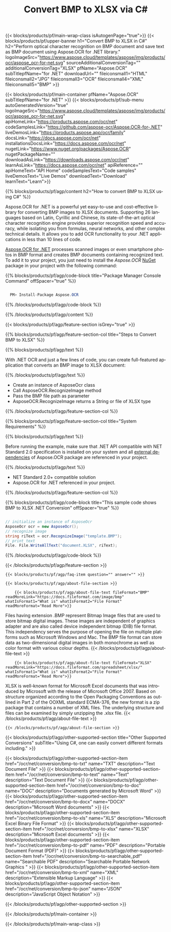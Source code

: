 ﻿---
title: Convert BMP to XLSX via C# 
weight: 3920
url: /net/conversion/bmp-to-xlsx/ 
lang: en
langdirlevel: 2
locales: ja,it,ru,de,es,fr,nl,id,lt,pl,pt,vi,tr,ko
description: Sample code for BMP to XLSX C# conversion. Use API example code for batch BMP files to XLSX conversion within VB.NET, Asp.NET or any .NET based application.
---

{{< blocks/products/pf/main-wrap-class isAutogenPage="true">}}
{{< blocks/products/pf/upper-banner h1="Convert BMP to XLSX in C#" h2="Perform optical character recognition on BMP document and save text as BMP document using Aspose.OCR for .NET library." logoImageSrc="https://www.aspose.cloud/templates/aspose/img/products/ocr/aspose_ocr-for-net.svg" sourceAdditionalConversionTag="" additionalConversionTag="XLSX" pfName="Aspose.OCR" subTitlepfName="for .NET" downloadUrl="" fileiconsmall1="HTML" fileiconsmall2="JPG" fileiconsmall3="OCR" fileiconsmall4="XML" fileiconsmall5="BMP" >}}


{{< blocks/products/pf/main-container pfName="Aspose.OCR" subTitlepfName="for .NET" >}}
{{< blocks/products/pf/sub-menu autoGeneratedVersion="true" logoImageSrc="https://www.aspose.cloud/templates/aspose/img/products/ocr/aspose_ocr-for-net.svg" apiHomeLink="https://products.aspose.com/ocr/net" codeSamplesLink="https://github.com/aspose-ocr/Aspose.OCR-for-.NET" liveDemosLink="https://products.aspose.app/ocr/family" docsLink="https://docs.aspose.com/ocr/net" installationsDocsLink="https://docs.aspose.com/ocr/net" nugetLink="https://www.nuget.org/packages/Aspose.OCR" nugetPackageName="" downloadAsLink="https://downloads.aspose.com/ocr/net" learnAsLink="https://docs.aspose.com/ocr/net" apiReference="" apiHomeText="API Home" codeSamplesText="Code samples" liveDemosText="Live Demos" downloadText="Download" learnText="Learn">}}

{{% blocks/products/pf/agp/content h2="How to convert BMP to XLSX using C#" %}}

Aspose.OCR for .NET is a powerful yet easy-to-use and cost-effective library for converting BMP images to XLSX documents. Supporting 26 languages based on Latin, Cyrillic and Chinese, its state-of-the-art optical character recognition engine provides superior recognition speed and accuracy, while isolating you from formulas, neural networks, and other complex technical details. It allows you to add OCR functionality to your .NET applications in less than 10 lines of code.

[Aspose.OCR for .NET](https://products.aspose.com/ocr/net) 
 processes scanned images or even smartphone photos in BMP format and creates BMP documents containing recognized text. To add it to your project, you just need to install the *Aspose.OCR* 
 [NuGet](https://www.nuget.org/packages/aspose.ocr) 
 package in your project with the following command:

{{% blocks/products/pf/agp/code-block title="Package Manager Console Command" offSpacer="true" %}}

```cs

  PM> Install-Package Aspose.OCR

```

{{% /blocks/products/pf/agp/code-block %}}

{{% /blocks/products/pf/agp/content %}}

{{< blocks/products/pf/agp/feature-section isGrey="true" >}}

{{% blocks/products/pf/agp/feature-section-col title="Steps to Convert BMP to XLSX" %}}

{{% blocks/products/pf/agp/text %}}

With .NET OCR and just a few lines of code, you can create full-featured application that converts an BMP image to XLSX document:

{{% /blocks/products/pf/agp/text %}}

+ Create an instance of AsposeOcr class
+ Call AsposeOCR.RecognizeImage method
+ Pass the BMP file path as parameter
+ AsposeOCR.RecognizeImage returns a String or file of XLSX type

{{% /blocks/products/pf/agp/feature-section-col %}}

{{% blocks/products/pf/agp/feature-section-col title="System Requirements" %}}

{{% blocks/products/pf/agp/text %}}

Before running the example, make sure that .NET API compatible with NET Standard 2.0 specification is installed on your system and all [external dependencies](https://docs.aspose.com/ocr/net/system-requirements/#external-dependencies) of Aspose.OCR package are referenced in your project.

{{% /blocks/products/pf/agp/text %}}

-  NET Standard 2.0+ compatible solution
-  Aspose.OCR for .NET referenced in your project.

{{% /blocks/products/pf/agp/feature-section-col %}}

{{% blocks/products/pf/agp/code-block title="This sample code shows BMP to XLSX .NET Conversion" offSpacer="true" %}}

```cs

// initialize an instance of AsposeOcr
AsposeOcr ocr = new AsposeOcr();
// recognize image
string riText = ocr.RecognizeImage("template.BMP");
// print text
File. File.WriteAllText("document.XLSX", riText);

```

{{% /blocks/products/pf/agp/code-block %}}

{{< /blocks/products/pf/agp/feature-section >}}

    {{< blocks/products/pf/agp/faq-item question="" answer="" >}}

    {{< blocks/products/pf/agp/about-file-section >}}
       
        {{< blocks/products/pf/agp/about-file-text fileFormat="BMP" readMoreLink="https://docs.fileformat.com/image/bmp" whatIsFormat1="What is" whatIsFormat2="File Format" readMoreFormat="Read More">}}
Files having extension .BMP represent Bitmap Image files that are used to store bitmap digital images. These images are independent of graphics adapter and are also called device independent bitmap (DIB) file format. This independency serves the purpose of opening the file on multiple platforms such as Microsoft Windows and Mac. The BMP file format can store data as two-dimensional digital images  in both monochrome as well as color format with various colour depths.
        {{< /blocks/products/pf/agp/about-file-text >}}

        {{< blocks/products/pf/agp/about-file-text fileFormat="XLSX" readMoreLink="https://docs.fileformat.com/spreadsheet/xlsx/" whatIsFormat1="What is" whatIsFormat2="File Format" readMoreFormat="Read More">}}
XLSX is well-known format for Microsoft Excel documents that was introduced by Microsoft with the release of Microsoft Office 2007. Based on structure organized according to the Open Packaging Conventions as outlined in Part 2 of the OOXML standard ECMA-376, the new format is a zip package that contains a number of XML files. The underlying structure and files can be examined by simply unzipping the .xlsx file.
        {{< /blocks/products/pf/agp/about-file-text >}}

    {{< /blocks/products/pf/agp/about-file-section >}}

<!-- aboutfile Ends -->

{{< blocks/products/pf/agp/other-supported-section title="Other Supported Conversions" subTitle="Using C#, one can easily convert different formats including." >}}

{{< blocks/products/pf/agp/other-supported-section-item href="/ocr/net/conversion/bmp-to-txt" name="TXT" description="Text Document File" >}}
{{< blocks/products/pf/agp/other-supported-section-item href="/ocr/net/conversion/bmp-to-text" name="Text" description="Text Document File" >}}
{{< blocks/products/pf/agp/other-supported-section-item href="/ocr/net/conversion/bmp-to-doc" name="DOC" description="Documents generated by Microsoft Word" >}}
{{< blocks/products/pf/agp/other-supported-section-item href="/ocr/net/conversion/bmp-to-docx" name="DOCX" description="Microsoft Word documents" >}}
{{< blocks/products/pf/agp/other-supported-section-item href="/ocr/net/conversion/bmp-to-xls" name="XLS" description="Microsoft Excel Binary File Format" >}}
{{< blocks/products/pf/agp/other-supported-section-item href="/ocr/net/conversion/bmp-to-xlsx" name="XLSX" description="Microsoft Excel documents" >}}
{{< blocks/products/pf/agp/other-supported-section-item href="/ocr/net/conversion/bmp-to-pdf" name="PDF" description="Portable Document Format (PDF)" >}}
{{< blocks/products/pf/agp/other-supported-section-item href="/ocr/net/conversion/bmp-to-searchable_pdf" name="Searchable PDF" description="Searchable Portable Network Graphics " >}}
{{< blocks/products/pf/agp/other-supported-section-item href="/ocr/net/conversion/bmp-to-xml" name="XML" description="Extensible Markup Language" >}}
{{< blocks/products/pf/agp/other-supported-section-item href="/ocr/net/conversion/bmp-to-json" name="JSON" description="JavaScript Object Notation" >}}

{{< /blocks/products/pf/agp/other-supported-section >}}

{{< /blocks/products/pf/main-container >}}
    
{{< /blocks/products/pf/main-wrap-class >}}
